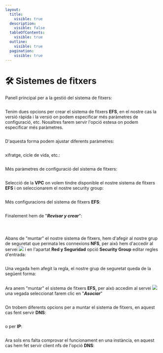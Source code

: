 ```yaml
---
layout:
  title:
    visible: true
  description:
    visible: false
  tableOfContents:
    visible: true
  outline:
    visible: true
  pagination:
    visible: true
---
```


# 🛠️ Sistemes de fitxers

Panell principal per a la gestió del sistema de fitxers:

<figure><img src="../.gitbook/assets/image (28).png" alt=""><figcaption></figcaption></figure>

Tenim dues opcions per crear el sistema de fitxers **EFS**, en el nostre cas la versió ràpida i la versió on podem especificar més paràmetres de configuració, etc. Nosaltres farem servir l'opció estesa on podem especificar més paràmetres.&#x20;

<figure><img src="../.gitbook/assets/image (5) (1) (1).png" alt=""><figcaption></figcaption></figure>

D'aquesta forma podem ajustar diferents paràmetres:&#x20;

<figure><img src="../.gitbook/assets/image (4) (1) (1) (1).png" alt=""><figcaption></figcaption></figure>

xifratge, cicle de vida, etc.:

<figure><img src="../.gitbook/assets/image (6) (1).png" alt=""><figcaption></figcaption></figure>

Més paràmetres de configuració del sistema de fitxers:

<figure><img src="../.gitbook/assets/image (7) (1).png" alt=""><figcaption></figcaption></figure>

Selecció de la **VPC** on volem tindre disponible el nostre sistema de fitxers **EFS** i on seleccionarem el nostre security group:

<figure><img src="../.gitbook/assets/image (6).png" alt=""><figcaption></figcaption></figure>

Més configuracions del sistema de fitxers **EFS**:

<figure><img src="../.gitbook/assets/image (10) (1).png" alt=""><figcaption></figcaption></figure>

Finalement hem de "_**Revisar y crear**_":

<figure><img src="../.gitbook/assets/image (16).png" alt=""><figcaption></figcaption></figure>

<figure><img src="../.gitbook/assets/image (12) (1).png" alt=""><figcaption></figcaption></figure>

<figure><img src="../.gitbook/assets/image (14).png" alt=""><figcaption></figcaption></figure>

Abans de "muntar" el nostre sistema de fitxers, hem d'afegir al nostre grup de seguretat que permata les connexions **NFS**, per això hem d'accedir al servei ![](<../.gitbook/assets/image (7).png>) i en l'apartat **Red y Seguridad** opció  **Security Group** editar regles d'entrada:

&#x20;

<figure><img src="../.gitbook/assets/image (8).png" alt=""><figcaption></figcaption></figure>

Una vegada hem afegit la regla, el nostre grup de seguretat queda de la següent forma:

<figure><img src="../.gitbook/assets/image (9).png" alt=""><figcaption></figcaption></figure>

Ara anem "muntar" el sistema de fitxers **EFS,** per això accedim al servei ![](<../.gitbook/assets/image (10).png>) una vegada seleccionat farem clic en "_**Asociar**_"

<figure><img src="../.gitbook/assets/image (1) (1) (1).png" alt=""><figcaption></figcaption></figure>

On trobem diferents opcions per a muntar el sistema de fitxers, en aquest cas fent servir **DNS**:

<figure><img src="../.gitbook/assets/image (2) (1) (1).png" alt=""><figcaption></figcaption></figure>

o per **IP**:

<figure><img src="../.gitbook/assets/image (3) (1) (1).png" alt=""><figcaption></figcaption></figure>

Ara sols ens falta comprovar el funcionament en una instància, en aquest cas hem fet servir client nfs de l'opció **DNS**:

<figure><img src="../.gitbook/assets/image (11).png" alt=""><figcaption></figcaption></figure>

&#x20;
